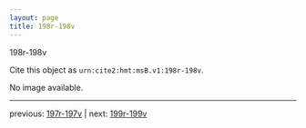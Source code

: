 ```yaml
---
layout: page
title: 198r-198v
---
```


198r-198v

Cite this object as `urn:cite2:hmt:msB.v1:198r-198v`.

No image available. 



---

previous: [197r-197v](../197r-197v/) | next: [199r-199v](../199r-199v/)